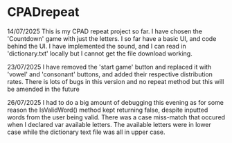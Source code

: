 # CPADrepeat
14/07/2025
This is my CPAD repeat project so far. I have chosen the 'Countdown' game with just the letters. I so far have a basic UI, and code behind the UI. I have implemented the sound, and I can read in 'dictionary.txt' locally but I cannot get the file download working.

23/07/2025
I have removed the 'start game' button and replaced it with 'vowel' and 'consonant' buttons, and added their respective distribution rates. There is lots of bugs in this version and no repeat method but this will be amended in the future

26/07/2025
I had to do a big amount of debugging this evening as for some reason the IsValidWord() method kept returning false, despite inputted words from the user being valid. There was a case miss-match that occured when I declared var available letters. The available letters were in lower case while the dictionary text file was all in upper case.
